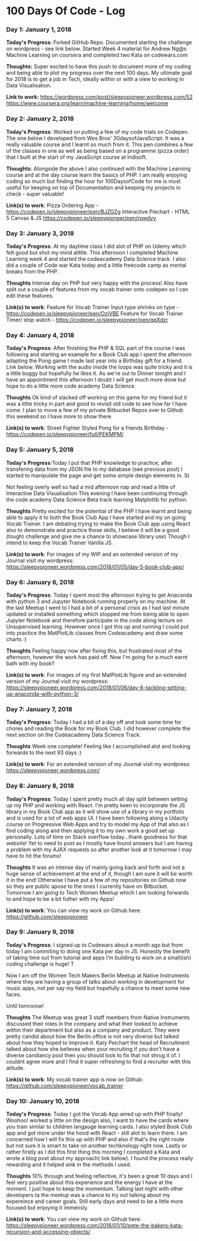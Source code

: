 # 100 Days Of Code - Log

### Day 1: January 1, 2018 

**Today's Progress**: Forked GitHub Repo. Documented starting the challenge on wordpress - see link below. Started Week 4 material for Andrew Ng@s Machine Learning on coursera and completed two Kata on codewars.com

**Thoughts:** Super excited to have this push to document more of my coding and being able to plot my progress over the next 100 days. My ultimate goal for 2018 is to get a job in Tech, ideally within or with a view to working in Data Visualisation.

**Link to work:** https://wordpress.com/post/sleepypioneer.wordpress.com/52
https://www.coursera.org/learn/machine-learning/home/welcome


### Day 2: January 2, 2018 

**Today's Progress**: Worked on putting a few of my code trials on Codepen. The one below I developed from Wes Bros' 30daysofJavaScript. It was a really valuable course and I learnt so much from it. This pen combines a few of the classes in one as well as being based on a programme (pizza order) that I built at the start of my JavaScript course at Indisoft.

**Thoughts**: Alongside the above I also continued with the Machine Learning course and at the day course learn the basics of PHP. I am really enjoying coding so much but finding the hour for 100DaysofCode for me is most useful for keeping on top of Documentation and keeping my projects in check - super valuable!

**Link(s) to work**: Pizza Ordering App - https://codepen.io/sleepypioneer/pen/BJZGZg
                     Interactive Piechart - HTML 5 Canvas & JS https://codepen.io/sleepypioneer/pen/rpwdyy


### Day 3: January 3, 2018 

**Today's Progress**: At my daytime class I did alot of PHP on Udemy which felt good but shot my mind alittle. This afternoon I completed Machine Learning week 4 and started the codeacademy Data Science track. I also did a couple of Code war Kata today and a little freecode camp as mental breaks from the PHP.

**Thoughts** Intense day on PHP but very happy with the process! Also have split out a couple of features from my vocab trainer onto codepen so I can edit these features. 


**Link(s) to work**:  Feature for Vocab Trainer Input type shrinks on type - https://codepen.io/sleepypioneer/pen/OzjVBE
                      Feature for Vocab Trainer Timer/ stop watch - https://codepen.io/sleepypioneer/pen/qpXdzr


### Day 4: January 4, 2018 

**Today's Progress**: After finishing the PHP & SQL part of the course I was following and starting an example for a Book Club app I spent the afternoon adapting the Pong game I made last year into a Birthday gift for a friend. Link below. Working with the audio inside the loops was quite tricky and it is a little buggy but hopefully he likes it. As we're out to Dinner tonight and I have an appointment this afternoon I doubt I will get much more done but hope to do a little more code academy Data Science.

**Thoughts** Ok kind of slacked off working on this game for my friend but it was a little tricky in part and good to revisit old code to see how far I have come. I plan to move a few of my private Bitbucket Repos over to Github this weekend so I have more to show there.


**Link(s) to work**:  Street Fighter Styled Pong for a friends Birthday - https://codepen.io/sleepypioneer/full/PEKMPM/


### Day 5: January 5, 2018 

**Today's Progress**:Today I put that PHP knowledge to practice, after transfering data from my JSON file to my database (see previous post) I started to manipulate the page and get some simple design elements in. St

Not feeling overly well so had a mid afternoon nap and read a little of Interactive Data Visualisation This evening I have been continuing through the code academy Data Science Beta track learning Matplotlib for python. 

**Thoughts** Pretty excited for the potential of the PHP I have learnt and being able to apply it to both the Book Club App I have started and my on going Vocab Trainer. I am debating trying to make the Book Club app using React also to demonstrate and practice those skills, I believe it will be a good (tough) challenge and give me a chance to showcase library use) Though I intend to keep the Vocab Trainer Vanilla JS.


**Link(s) to work**:  For images of my WIP and an extended version of my Journal visit my wordpress: https://sleepypioneer.wordpress.com/2018/01/05/day-5-book-club-app/
         
         
### Day 6: January 6, 2018 

**Today's Progress**: Today I spent most the afternoon trying to get Anaconda with python 3 and Jupyter Notebook running properly on my machine. At the last Meetup I went to I had a bit of a personal crisis as I had last minute updated or installed something which stopped me from being able to open Jupyter Notebook and therefore participate in the code along lecture on Unsupervised learning. However once I got this up and running I could put into practice the MatPlotLib classes from Codeacademy and draw some charts :)

**Thoughts** Feeling happy now after fixing this, but frustrated most of the afternoon, however the work has paid off. Now I'm going for a much earnt bath with my book!!


**Link(s) to work**:  For images of my first MatPlotLib figure and an extended version of my Journal visit my wordpress:                
https://sleepypioneer.wordpress.com/2018/01/06/day-6-tackling-setting-up-anaconda-with-python-3/


### Day 7: January 7, 2018 

**Today's Progress**: Today I had a bit of a day off and took some time for chores and reading the Book for my Book Club. I did however complete the next section on the Codeacademy Data Science Track. 

**Thoughts** Week one complete! Feeling like I accomplished alot and looking forwards to the next 93 days :)


**Link(s) to work**:  For an extended version of my Journal visit my wordpress:                
https://sleepypioneer.wordpress.com/


### Day 8: January 8, 2018 

**Today's Progress**: Today I spent pretty much all day split between setting up my PHP and working with React. I'm pretty keen to incorporate the JS library in my Book Club app as it will show use of a library in my portfolio and is used for a lot of web apps UI. I have been following along a Udacity course on Progressive Web Apps and try to model my App of that also as I find coding along and then applying it to my own work a good set up personally. Lots of time on Stack overflow today...thank goodness for that website! Yet to need to post as I mostly have found answers but I am having a problem with my AJAX requests so after another look at it tomorrow I may have to hit the forums!

**Thoughts** It was an intense day of mainly going back and forth and not a huge sense of achievement at the end of it, though I am sure it will be worth it in the end! Otherwise I have put a few of my repositories on Github now so they are public apose to the ones I currently have on Bitbucket. Tomorrow I am going to Tech Women Meetup which I am looking forwards to and hope to be a bit futher with my Apps!


**Link(s) to work**:  You can view my work on Github here:                
https://github.com/sleepypioneer



### Day 9: January 9, 2018 

**Today's Progress**: I signed up to Codewars about a month ago but from today I am commiting to doing one Kata per day in JS. Honestly the benefit of taking time out from tutorial and apps I’m building to work on a small(ish) coding challenge is huge! T

Now I am off the Women Tech Makers Berlin Meetup at Native Instruments where they are having a group of talks about working in development for music apps, not per say my field but hopefully a chance to meet some new faces.

Until tomrorow!

**Thoughts** The Meetup was great 3 staff members from Native Instruments discussed their roles in the company and what their looked to achieve within their department but also as a company and product. They were pretty candid about how the Berlin office is not very diverse but talked about how they hoped to improve it. Katy Peichart the head of Recruitment talked about how she believes when your recruiting if you don't have a diverse candiancy pool then you should look to fix that not shrug it of. I couldnt agree more and I find it super refreshing to find a recruiter with this atitude.

**Link(s) to work**:  My vocab trainer app is now on Github:                
https://github.com/sleepypioneer/vocab_trainer


### Day 10: January 10, 2018 

**Today's Progress**: Today I got the Vocab App wired up with PHP finally! Woohoo! worked a little on the design also, I want to have the cards where you train similar to children langauge learning cards. I also styled Book Club app and got more under the hood with React - still alot to learn there. I am concerned how I will fix this up with PHP and also if that's the right route but not sure it is smart to take on another techknology right now. Lastly or rather firstly as I did this first thing this morning I completed a Kata and wrote a blog post about my approach( link below). I found the process really rewarding and it helped sink in the methods I used.

**Thoughts** 10% through and feeling reflective, it's been a great 10 days and I feel very positive about this experience and the energy I have at the moment. I just hope to keep the momentum. Talking last night with other developers ta the meetup was a chance to try out talking about my expereince and career goals. Still early days and need to be a little more focused but enjoying it immensly.


**Link(s) to work**:  You can view my work on Github here:                
https://sleepypioneer.wordpress.com/2018/01/10/pete-the-bakers-kata-recursion-and-accessing-objects/
